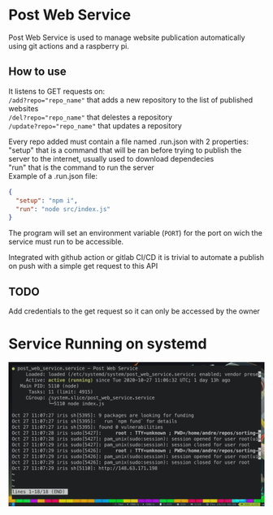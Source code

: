 # Post Web Service
Post Web Service is used to manage website publication automatically using git actions and a raspberry pi.

## How to use
It listens to GET requests on:  
`/add?repo="repo_name"` that adds a new repository to the list of published websites  
`/del?repo="repo_name"` that delestes a repository  
`/update?repo="repo_name"` that updates a repository  

Every repo added must contain a file named .run.json with 2 properties:  
"setup" that is a command that will be ran before trying to publish the server to the internet, usually used to download dependecies  
"run" that is the command to run the server  
Example of a .run.json file:  
```json
{
  "setup": "npm i",
  "run": "node src/index.js"
}
```
The program will set an environment variable (`PORT`) for the port on wich the service must run to be accessible.  

Integrated with github action or gitlab CI/CD it is trivial to automate a publish on push with a simple get request to this API  

## TODO
Add credentials to the get request so it can only be accessed by the owner 

# Service Running on systemd
![Service Running](https://raw.githubusercontent.com/Unn4m3DD/post-web-service/master/post_web_service.png)
